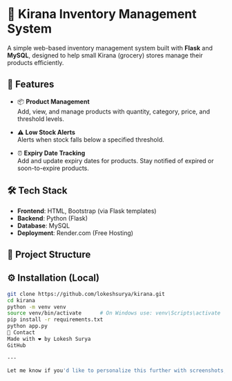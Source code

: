 # 🛒 Kirana Inventory Management System

A simple web-based inventory management system built with **Flask** and **MySQL**, designed to help small Kirana (grocery) stores manage their products efficiently.

## 🚀 Features

- 📦 **Product Management**  
  Add, view, and manage products with quantity, category, price, and threshold levels.

- ⚠️ **Low Stock Alerts**  
  Alerts when stock falls below a specified threshold.

- ⏰ **Expiry Date Tracking**  
  Add and update expiry dates for products. Stay notified of expired or soon-to-expire products.

## 🛠 Tech Stack

- **Frontend**: HTML, Bootstrap (via Flask templates)  
- **Backend**: Python (Flask)  
- **Database**: MySQL  
- **Deployment**: Render.com (Free Hosting)

## 📁 Project Structure


## ⚙️ Installation (Local)

```bash
git clone https://github.com/lokeshsurya/kirana.git
cd kirana
python -m venv venv
source venv/bin/activate      # On Windows use: venv\Scripts\activate
pip install -r requirements.txt
python app.py
📧 Contact
Made with ❤️ by Lokesh Surya
GitHub

---

Let me know if you'd like to personalize this further with screenshots, a GIF demo, or more instructions!
